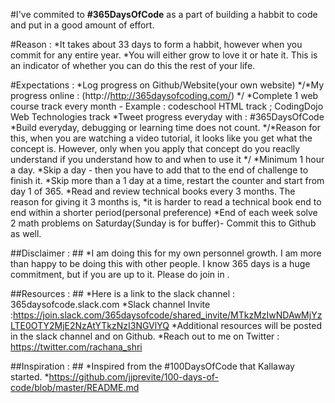 
#I've commited to **#365DaysOfCode** as a part of building a habbit to code and put in a good amount of effort. 

#Reason : 
*It takes about 33 days to form a habbit, however when you commit for any entire year. 
*You will either grow to love it or hate it. This is an indicator of whether you can do this the rest of your life. 

#Expectations : 
  *Log progress on Github/Website(your own website)
  */*My progress online : (http://http://365daysofcoding.com/) */
  *Complete 1 web course track every month - Example : codeschool HTML track ; CodingDojo Web Technologies track 
  *Tweet progress everyday with : #365DaysOfCode
  *Build everyday, debugging or learning time does not count. 
  */*Reason for this, when you are watching a video tutorial, it looks like you get what the concept is. However, only when you apply that concept do you reaclly understand if you understand how to and when to use it */
  *Minimum 1 hour a day. 
  *Skip a day - then you have to add that to the end of challenge to finish it.
  *Skip more than a 1 day at a time, restart the counter and start from day 1 of 365. 
  *Read and review technical books every 3 months. The reason for giving it 3 months is, 
  *it is harder to read a technical book end to end within a shorter period(personal preference) 
  *End of each week solve 2 math problems on Saturday(Sunday is for buffer)- Commit this to Github as well. 

##Disclaimer : ##
  *I am doing this for my own personnel growth. I am more than happy to be doing this with other people. I know 365 days is a huge commitment, but if you are up to it. Please do join in .

##Resources : ##
  *Here is a link to the slack channel : 365daysofcode.slack.com
  *Slack channel Invite :https://join.slack.com/365daysofcode/shared_invite/MTkzMzIwNDAwMjYzLTE0OTY2MjE2NzAtYTkzNzI3NGVlYQ
  *Additional resources will be posted in the slack channel and on Github. 
  *Reach out to me on Twitter : https://twitter.com/rachana_shri
  
##Inspiration : ##
  *Inspired from the #100DaysOfCode that Kallaway started. 
  *https://github.com/jjprevite/100-days-of-code/blob/master/README.md
  
